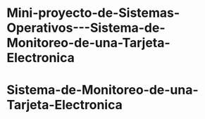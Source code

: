 # Mini-proyecto-de-Sistemas-Operativos---Sistema-de-Monitoreo-de-una-Tarjeta-Electronica
# Sistema-de-Monitoreo-de-una-Tarjeta-Electronica
